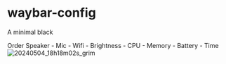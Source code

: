 # waybar-config
A minimal black 

Order 
Speaker - Mic - Wifi - Brightness - CPU - Memory - Battery - Time
![20240504_18h18m02s_grim](https://github.com/kamlendras/waybar-config/assets/96082996/71c6f642-5ece-4a33-b962-960f217b6849)

